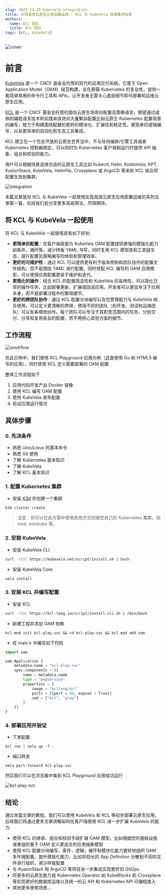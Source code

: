 ```yaml
---
slug: 2023-12-15-kubevela-integration
title: 实现高效云原生应用部署运维 - KCL 与 KubeVela 快速集成指南
authors:
  name: KCL 团队
  title: KCL 团队
tags: [KCL, KubeVela]
---
```


![cover](/img/blog/2023-12-15-kubevela-integration/cover.png)

# 前言

[KubeVela](https://kubevela.net/) 是一个 CNCF 基金会托管的现代的应用交付系统，它基于 Open Application Model（OAM）规范构建，旨在屏蔽 Kubernetes 的复杂性，提供一套简单易用的命令行工具和 APIs，让开发者无需关心底层细节即可部署和运维云原生应用。

[KCL](https://kcl-lang.io) 是一个 CNCF 基金会托管的面向云原生场景的配置及策略语言，期望通过成熟的编程语言技术和实践来改进对大量繁杂配置比如云原生 Kubernetes 配置场景的编写，致力于构建围绕配置的更好的模块化、扩展性和稳定性，更简单的逻辑编写，以及更简单的自动化和生态工具集成。

KCL 建立在一个完全开放的云原生世界当中，不与任何编排/引擎工具或者 Kubernetes 控制器绑定，可以同时为 Kubernetes 客户端和运行时提供 API 抽象、组合和校验的能力。

用户可以根据场景选择合适的云原生工具比如 Kubectl, Helm, Kustomize, KPT, KusionStack, KubeVela, Helmfile, Crossplane 或 ArgoCD 等来和 KCL 结合将配置生效到集群。

![integration](/img/blog/2023-12-15-kubevela-integration/integration.png)

本篇文章是将 KCL 与 KubeVela 一起使用实现高效云原生应用部署运维的系列文章第一篇，后续我们会分享更多高级用法，尽情期待。

## 将 KCL 与 KubeVela 一起使用

将 KCL 与 KubeVela 一起使用具有如下好处:

- **更简单的配置**：在客户端层面为 KubeVela OAM 配置提供更强的模版化能力如条件，循环等，减少样板 YAML 书写，同时复用 KCL 模型库和工具链生态，提升配置及策略编写的体验和管理效率。
- **更好的可维护性**：通过 KCL 可以提供更有利于版本控制和团队协作的配置文件结构，而不是围绕 YAML 进行配置，同时搭配 KCL 编写的 OAM 应用模型，可以使得应用配置更易于维护和迭代。
- **更简化的操作**：结合 KCL 的配置简洁性和 KubeVela 的易用性，可以简化日常的操作任务，比如部署更新、扩展或回滚应用。开发者可以更加专注于应用本身，而不是部署过程中的繁琐细节。
- **更好的跨团队协作**：通过 KCL 配置分块编写以及包管理能力与 KubeVela 结合使用，可以定义更清晰的界限，使得不同的团队（如开发、测试和运维团队）可以有条理地协作。每个团队可以专注于其职责范围内的任务，分别交付、分享和复用各自的配置，而不用担心其他方面的细节。

## 工作流程

![workflow](/img/blog/2023-12-15-kubevela-integration/workflow.png)

在此示例中，我们使用 KCL Playground 应用为例（这是使用 Go 和 HTML5 编写的应用），同时使用 KCL 定义需要部署的 OAM 配置

整体工作流程如下

1. 应用代码开发产出 Docker 镜像
2. 使用 KCL 编写 OAM 配置
3. 使用 KubeVela 发布配置
4. 验证应用运行情况

## 具体步骤

### 0. 先决条件

- 熟悉 Unix/Linux 的基本命令
- 熟悉 Git 使用
- 了解 Kubernetes 基本知识
- 了解 KubeVela
- 了解 KCL 基本知识

### 1. 配置 Kubernetes 集群

- 安装 [K3d](https://github.com/k3d-io/k3d) 并创建一个集群

```bash
k3d cluster create
```

> 注意：你可以在此方案中使用其他方式创建您自己的 Kubernetes 集群，如 kind, minikube 等。

### 2. 安装 KubeVela

- 安装 KubeVela CLI

```bash
curl -fsSl https://kubevela.net/script/install.sh | bash
```

- 安装 KubeVela Core

```bash
vela install
```

### 3. 安装 KCL 并编写配置

- 安装 KCL

```bash
curl -fsSL https://kcl-lang.io/script/install-cli.sh | /bin/bash
```

- 新建工程并添加 OAM 依赖

```shell
kcl mod init kcl-play-svc && cd kcl-play-svc && kcl mod add oam
```

- 在 main.k 中编写如下代码

```python
import oam

oam.Application {
    metadata.name = "kcl-play-svc"
    spec.components = [{
        name = metadata.name
        type = "webservice"
        properties = {
            image = "kcllang/kcl"
            ports = [{port = 80, expose = True}]  
            cmd = ["kcl", "play"]
        }
    }]
}
```

### 4. 部署应用并验证

- 下发配置

```shell
kcl run | vela up -f -
```

- 端口转发

```shell
vela port-forward kcl-play-svc
```

然后我们可以在浏览器中看到 KCL Playground 应用成功运行

![kcl-play-svc](/img/blog/2023-12-15-kubevela-integration/kcl-play-svc.png)

## 结论

通过本篇文章的教程，我们可以使用 KubeVela 和 KCL 等初步部署云原生应用，后续我们将通过更多文章讲解如何在客户端使用 KCL 进一步扩展 KubeVela 的能力

- 使用 KCL 的继承、组合和校验手段扩展 OAM 模型，比如根据您的基础设施或者组织基于 OAM 定义更适合的应用抽象模型
- 使用 KCL 配置分块编写，条件，逻辑，循环和模块化能力更好地组织 OAM 多环境配置，提升模版化能力，比如将较长的 App Definition 分散到不同的文件进行组织，减少样板配置
- 与 KusionStack 和 ArgoCD 等项目进一步集成实现更好的 GitOps
- 将更多的云原生能力或 Kubernetes Operator 如 KubeBlocks 和 Crossplane 等实现更好的数据库运维以及统一的云 API 和 Kubernetes API 可编程接入
- 其他更多使用场景...
